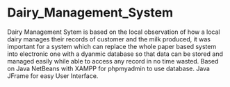 # Dairy_Management_System
Dairy Management Sytem is based on the local observation of how a local dairy manages their records of customer and the milk
produced, it was important for a system which can replace the whole paper based system into electronic one with a dyanmic database
so that data can be stored and managed easily while able to access any record in no time wasted.
Based on Java NetBeans with XAMPP for phpmyadmin to use database.
Java JFrame for easy User Interface.
